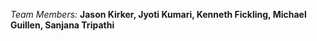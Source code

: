 
_Team Members:_
**Jason Kirker,
  Jyoti Kumari,
  Kenneth Fickling,
  Michael Guillen,
  Sanjana Tripathi**
